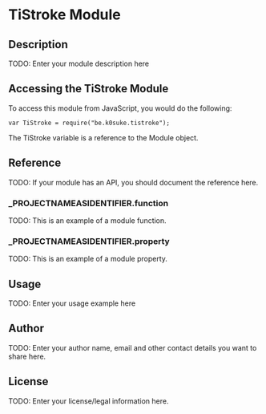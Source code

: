 # TiStroke Module

## Description

TODO: Enter your module description here

## Accessing the TiStroke Module

To access this module from JavaScript, you would do the following:

	var TiStroke = require("be.k0suke.tistroke");

The TiStroke variable is a reference to the Module object.	

## Reference

TODO: If your module has an API, you should document
the reference here.

### ___PROJECTNAMEASIDENTIFIER__.function

TODO: This is an example of a module function.

### ___PROJECTNAMEASIDENTIFIER__.property

TODO: This is an example of a module property.

## Usage

TODO: Enter your usage example here

## Author

TODO: Enter your author name, email and other contact
details you want to share here. 

## License

TODO: Enter your license/legal information here.
